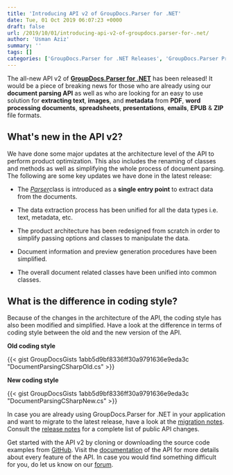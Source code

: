 ```yaml
---
title: 'Introducing API v2 of GroupDocs.Parser for .NET'
date: Tue, 01 Oct 2019 06:07:23 +0000
draft: false
url: /2019/10/01/introducing-api-v2-of-groupdocs.parser-for-.net/
author: 'Usman Aziz'
summary: ''
tags: []
categories: ['GroupDocs.Parser for .NET Releases', 'GroupDocs.Parser Product Family']
---
```


The all-new API v2 of [**GroupDocs.Parser for .NET**](https://products.groupdocs.com/parser/net) has been released! It would be a piece of breaking news for those who are already using our **document parsing API** as well as who are looking for an easy to use solution for **extracting text**, **images**, and **metadata** from **PDF**, **word processing** **documents**, **spreadsheets**, **presentations**, **emails**, **EPUB** & **ZIP** file formats.

## What's new in the API v2?

We have done some major updates at the architecture level of the API to perform product optimization. This also includes the renaming of classes and methods as well as simplifying the whole process of document parsing. The following are some key updates we have done in the latest release:

*   The [_Parser_](https://apireference.groupdocs.com/net/parser/groupdocs.parser/parser)class is introduced as a **single entry point** to extract data from the documents.  
    
*   The data extraction process has been unified for all the data types i.e. text, metadata, etc.
*   The product architecture has been redesigned from scratch in order to simplify passing options and classes to manipulate the data.
*   Document information and preview generation procedures have been simplified.
*   The overall document related classes have been unified into common classes.

## What is the difference in coding style?

Because of the changes in the architecture of the API, the coding style has also been modified and simplified. Have a look at the difference in terms of coding style between the old and the new version of the API.

**Old coding style**

{{< gist GroupDocsGists 1abb5d9bf8336ff30a9791636e9eda3c "DocumentParsingCSharpOld.cs" >}}

**New coding style**

{{< gist GroupDocsGists 1abb5d9bf8336ff30a9791636e9eda3c "DocumentParsingCSharpNew.cs" >}}

In case you are already using GroupDocs.Parser for .NET in your application and want to migrate to the latest release, have a look at the [migration notes](https://docs.groupdocs.com/display/parsernet/Migration+Notes). Consult the [release notes](https://docs.groupdocs.com/display/parsernet/GroupDocs.Parser+for+.NET+19.9+Release+Notes) for a complete list of public API changes.

Get started with the API v2 by cloning or downloading the source code examples from [GitHub](https://github.com/groupdocs-parser/GroupDocs.Parser-for-.NET). Visit the [documentation](https://docs.groupdocs.com/display/parsernet/Home) of the API for more details about every feature of the API. In case you would find something difficult for you, do let us know on our [forum](https://forum.groupdocs.com/c/parser).




